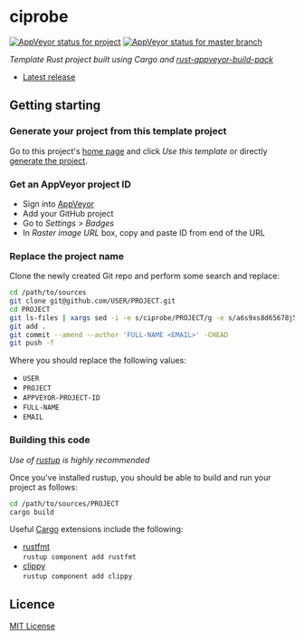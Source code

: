 # ciprobe

[![AppVeyor status for project](https://ci.appveyor.com/api/projects/status/a6s9xs8d65678j52?svg=true)][status-project]
[![AppVeyor status for master branch](https://ci.appveyor.com/api/projects/status/a6s9xs8d65678j52/branch/master?svg=true)][status-master]

_Template Rust project built using Cargo and [rust-appveyor-build-pack][rust-appveyor-build-pack]_

* [Latest release][latest]

## Getting starting

### Generate your project from this template project

Go to this project's [home page][home] and click _Use this template_ or directly [generate the project][generate].

### Get an AppVeyor project ID

* Sign into [AppVeyor][appveyor]
* Add your GitHub project
* Go to _Settings_ > _Badges_
* In _Raster image URL_ box, copy and paste ID from end of the URL

### Replace the project name

Clone the newly created Git repo and perform some search and replace:

```bash
cd /path/to/sources
git clone git@github.com/USER/PROJECT.git
cd PROJECT
git ls-files | xargs sed -i -e s/ciprobe/PROJECT/g -e s/a6s9xs8d65678j52/APPVEYOR-PROJECT-ID/g
git add .
git commit --amend --author 'FULL-NAME <EMAIL>' -CHEAD
git push -f
````

Where you should replace the following values:

* `USER`
* `PROJECT`
* `APPVEYOR-PROJECT-ID`
* `FULL-NAME`
* `EMAIL`

### Building this code

_Use of [rustup][rustup] is highly recommended_

Once you've installed rustup, you should be able to build and run your project as follows:

```bash
cd /path/to/sources/PROJECT
cargo build
```

Useful [Cargo][cargo] extensions include the following:

* [rustfmt][rustfmt] \
  `rustup component add rustfmt`
* [clippy][clippy] \
  `rustup component add clippy`

## Licence

[MIT License][licence]

[appveyor]: https://appveyor.com/
[cargo]: https://doc.rust-lang.org/cargo/
[clippy]: https://github.com/rust-lang/rust-clippy
[generate]: https://github.com/rcook/ciprobe/generate
[home]: https://github.com/rcook/ciprobe
[latest]: https://github.com/rcook/ciprobe/releases/latest
[licence]: LICENSE
[rust-appveyor-build-pack]: https://github.com/rcook/rust-appveyor-build-pack
[rustfmt]: https://github.com/rust-lang/rustfmt
[rustup]: https://rustup.rs/
[status-project]: https://ci.appveyor.com/project/rcook/ciprobe
[status-master]: https://ci.appveyor.com/project/rcook/ciprobe/branch/master

